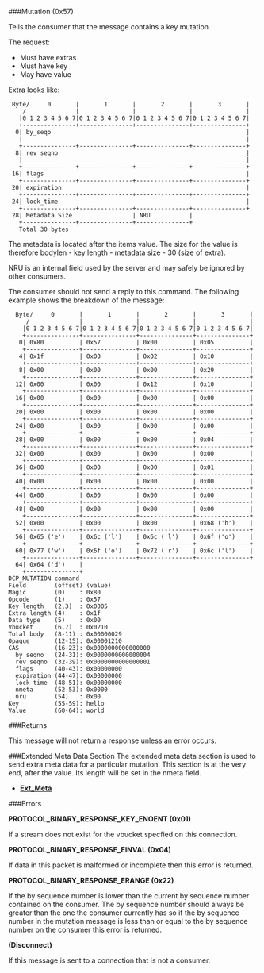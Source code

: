 ###Mutation (0x57)

Tells the consumer that the message contains a key mutation.

The request:
* Must have extras
* Must have key
* May have value

Extra looks like:

     Byte/     0       |       1       |       2       |       3       |
        /              |               |               |               |
       |0 1 2 3 4 5 6 7|0 1 2 3 4 5 6 7|0 1 2 3 4 5 6 7|0 1 2 3 4 5 6 7|
       +---------------+---------------+---------------+---------------+
      0| by_seqo                                                       |
       |                                                               |
       +---------------+---------------+---------------+---------------+
      8| rev seqno                                                     |
       |                                                               |
       +---------------+---------------+---------------+---------------+
     16| flags                                                         |
       +---------------+---------------+---------------+---------------+
     20| expiration                                                    |
       +---------------+---------------+---------------+---------------+
     24| lock_time                                                     |
       +---------------+---------------+---------------+---------------+
     28| Metadata Size                 | NRU           |
       +---------------+---------------+---------------+
       Total 30 bytes

The metadata is located after the items value. The size for the value is therefore bodylen - key length - metadata size - 30 (size of extra).

NRU is an internal field used by the server and may safely be ignored by other consumers.


The consumer should not send a reply to this command. The following example shows the breakdown of the message:

      Byte/     0       |       1       |       2       |       3       |
         /              |               |               |               |
        |0 1 2 3 4 5 6 7|0 1 2 3 4 5 6 7|0 1 2 3 4 5 6 7|0 1 2 3 4 5 6 7|
        +---------------+---------------+---------------+---------------+
       0| 0x80          | 0x57          | 0x00          | 0x05          |
        +---------------+---------------+---------------+---------------+
       4| 0x1f          | 0x00          | 0x02          | 0x10          |
        +---------------+---------------+---------------+---------------+
       8| 0x00          | 0x00          | 0x00          | 0x29          |
        +---------------+---------------+---------------+---------------+
      12| 0x00          | 0x00          | 0x12          | 0x10          |
        +---------------+---------------+---------------+---------------+
      16| 0x00          | 0x00          | 0x00          | 0x00          |
        +---------------+---------------+---------------+---------------+
      20| 0x00          | 0x00          | 0x00          | 0x00          |
        +---------------+---------------+---------------+---------------+
      24| 0x00          | 0x00          | 0x00          | 0x00          |
        +---------------+---------------+---------------+---------------+
      28| 0x00          | 0x00          | 0x00          | 0x04          |
        +---------------+---------------+---------------+---------------+
      32| 0x00          | 0x00          | 0x00          | 0x00          |
        +---------------+---------------+---------------+---------------+
      36| 0x00          | 0x00          | 0x00          | 0x01          |
        +---------------+---------------+---------------+---------------+
      40| 0x00          | 0x00          | 0x00          | 0x00          |
        +---------------+---------------+---------------+---------------+
      44| 0x00          | 0x00          | 0x00          | 0x00          |
        +---------------+---------------+---------------+---------------+
      48| 0x00          | 0x00          | 0x00          | 0x00          |
        +---------------+---------------+---------------+---------------+
      52| 0x00          | 0x00          | 0x00          | 0x68 ('h')    |
        +---------------+---------------+---------------+---------------+
      56| 0x65 ('e')    | 0x6c ('l')    | 0x6c ('l')    | 0x6f ('o')    |
        +---------------+---------------+---------------+---------------+
      60| 0x77 ('w')    | 0x6f ('o')    | 0x72 ('r')    | 0x6c ('l')    |
        +---------------+---------------+---------------+---------------+
      64| 0x64 ('d')    |
        +---------------+
    DCP_MUTATION command
    Field        (offset) (value)
    Magic        (0)    : 0x80
    Opcode       (1)    : 0x57
    Key length   (2,3)  : 0x0005
    Extra length (4)    : 0x1f
    Data type    (5)    : 0x00
    Vbucket      (6,7)  : 0x0210
    Total body   (8-11) : 0x00000029
    Opaque       (12-15): 0x00001210
    CAS          (16-23): 0x0000000000000000
      by seqno   (24-31): 0x0000000000000004
      rev seqno  (32-39): 0x0000000000000001
      flags      (40-43): 0x00000000
      expiration (44-47): 0x00000000
      lock time  (48-51): 0x00000000
      nmeta      (52-53): 0x0000
      nru        (54)   : 0x00
    Key          (55-59): hello
    Value        (60-64): world

###Returns

This message will not return a response unless an error occurs.

###Extended Meta Data Section
The extended meta data section is used to send extra meta data for a particular mutation. This section is at the very end, after the value. Its length will be set in the nmeta field.
* [**Ext_Meta**](extended_meta/ext_meta_ver1.md)

###Errors

**PROTOCOL_BINARY_RESPONSE_KEY_ENOENT (0x01)**

If a stream does not exist for the vbucket specfied on this connection.

**PROTOCOL_BINARY_RESPONSE_EINVAL (0x04)**

If data in this packet is malformed or incomplete then this error is returned.

**PROTOCOL_BINARY_RESPONSE_ERANGE (0x22)**

If the by sequence number is lower than the current by sequence number contained on the consumer. The by sequence number should always be greater than the one the consumer currently has so if the by sequence number in the mutation message is less than or equal to the by sequence number on the consumer this error is returned.

**(Disconnect)**

If this message is sent to a connection that is not a consumer.
